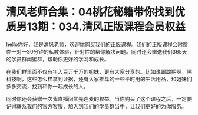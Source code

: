 # 清风老师合集：04桃花秘籍带你找到优质男13期：034.清风正版课程会员权益

hello你好，我是清风老师，欢迎你购买我们的正版课程。我们的正版课程会附赠你一对一30分钟的私教体验，针对性的帮你解决问题。同时还会赠送我们365天的学员群闺蜜群，帮助你更好的学习和成长。

在我们群里面不仅有年入百万千万的姐妹，更有大家分享的。比如说跟踪期啊，黑科技啊，这些怎么样拿到证据，还有大家推荐的一些平时用的生活用品，和姐妹们多多交流，找到和你一起成长的人。

同时你还会获赠一次我直播间优先连麦的权益。当你购买了这个课程之后，一定要记得联系我们的官方客服，加入到我们的学员群当中，让我们更好的为你服务。

